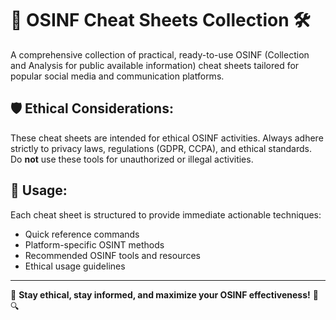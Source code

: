 # 🚀 OSINF Cheat Sheets Collection 🛠️

A comprehensive collection of practical, ready-to-use OSINF (Collection and Analysis for public available information) cheat sheets tailored for popular social media and communication platforms.

## 🛡️ Ethical Considerations:
These cheat sheets are intended for ethical OSINF activities. Always adhere strictly to privacy laws, regulations (GDPR, CCPA), and ethical standards. Do **not** use these tools for unauthorized or illegal activities.

## 🧰 Usage:
Each cheat sheet is structured to provide immediate actionable techniques:
- Quick reference commands
- Platform-specific OSINT methods
- Recommended OSINF tools and resources
- Ethical usage guidelines

---

🌟 **Stay ethical, stay informed, and maximize your OSINF effectiveness!** 🚀🔍
